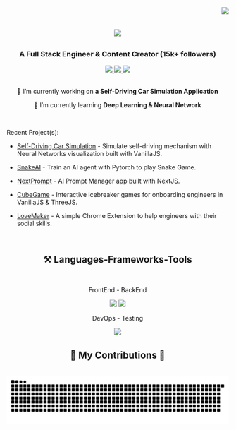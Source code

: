<img align="right" src="https://visitor-badge.laobi.icu/badge?page_id=ZinWR.ZinWR" />

<h1 align="center">
    <img src="https://readme-typing-svg.herokuapp.com?font=Fira+Code&weight=600&size=35&duration=4000&pause=500&color=F75158&center=true&vCenter=true&random=false&width=500&height=70&lines=Hi+There!%F0%9F%91%8B;I'm+Quan+Nguyen!;" />
</h1>

<h3 align="center">A Full Stack Engineer & Content Creator (15k+ followers)</h3>

<div align="center"> 
  <a href="mailto:quanzinnguyen@gmail.com">
    <img src="https://img.shields.io/badge/Gmail-333333?style=for-the-badge&logo=gmail&logoColor=red" />
  </a>
  <a href="https://www.linkedin.com/in/quan-nguyen27" target="_blank">
    <img src="https://img.shields.io/badge/LinkedIn-0077B5?style=for-the-badge&logo=linkedin&logoColor=white" target="_blank" />
  </a>
  <a href="https://zinwr.vercel.app/" target="_blank">
     <img src="https://img.shields.io/badge/Portfolio-FF5722?style=for-the-badge&logo=todoist&logoColor=white" target="_blank" /> 
  </a>
</div>

<br/>

<div align="center">
 
 🔭 I’m currently working on **a Self-Driving Car Simulation Application**
 
 🌱 I’m currently learning **Deep Learning & Neural Network**

 </div>
 
<br/>
 
Recent Project(s):
- <p><a href="https://github.com/ZinWR/Self-Driving-Car-App">Self-Driving Car Simulation</a> - Simulate self-driving mechanism with Neural Networks visualization built with VanillaJS.</p>
- <p><a href="https://github.com/ZinWR/SnakeAI">SnakeAI</a> - Train an AI agent with Pytorch to play Snake Game.</p>
- <p><a href="https://github.com/ZinWR/next-prompt">NextPrompt</a> - AI Prompt Manager app built with NextJS.</p>
- <p><a href="https://github.com/ZinWR/CubeGame">CubeGame</a> - Interactive icebreaker games for onboarding engineers in VanillaJS & ThreeJS.</p>
- <p><a href="https://github.com/ZinWR/Hackathon-LoveMaker">LoveMaker</a> - A simple Chrome Extension to help engineers with their social skills.</p>

<br/>

<h2 align="center">⚒️ Languages-Frameworks-Tools</h2>
<br/>
<div align="center">
    <p>FrontEnd - BackEnd</p>
    <img src="https://skillicons.dev/icons?i=javascript,react,redux,ts,threejs,html,css,tailwind,sass,d3,materialui,nextjs" />
    <img src="https://skillicons.dev/icons?i=nodejs,express,mongodb,postgres,redis,postman,webpack,vite,py,c,cpp" />
    <p>DevOps - Testing</p>
    <img src="https://skillicons.dev/icons?i=aws,vercel,kubernetes,docker,prometheus,grafana,jest" />
</div>

<div align="center">
  <h2>🐍 My Contributions 🐍</h2>
  <br>
  <img alt="snake eating my contributions" src="https://raw.githubusercontent.com/ZinWR/ZinWR/output/github-contribution-grid-snake.svg" />
  
  <br/><br/><br/>
</div>
